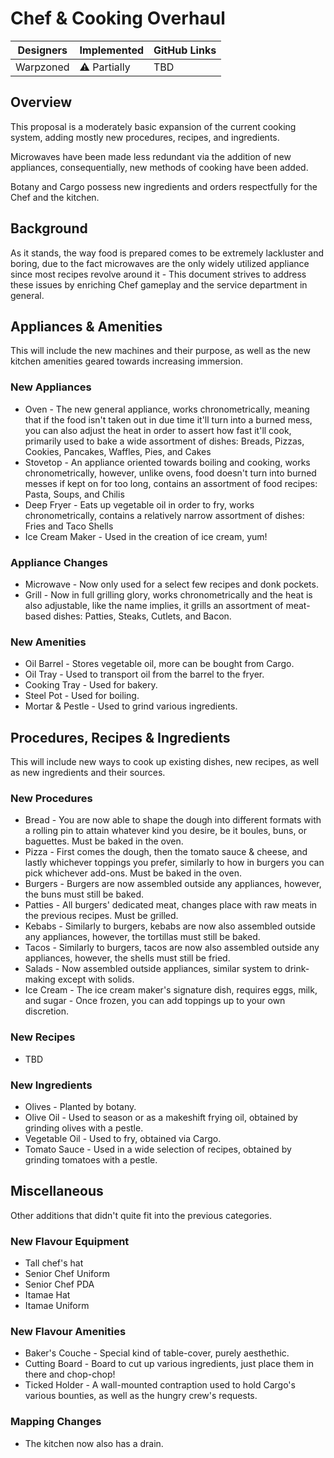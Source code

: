 # Chef & Cooking Overhaul

| Designers | Implemented | GitHub Links |
|---|---|---|
| Warpzoned | :warning: Partially | TBD |

## Overview

This proposal is a moderately basic expansion of the current cooking system, adding mostly new procedures, recipes, and ingredients.
<p>Microwaves have been made less redundant via the addition of new appliances, consequentially, new methods of cooking have been added.</p>
<p>Botany and Cargo possess new ingredients and orders respectfully for the Chef and the kitchen.

## Background

As it stands, the way food is prepared comes to be extremely lackluster and boring, due to the fact microwaves are the only widely utilized appliance since most recipes revolve around it - This document strives to address these issues by enriching Chef gameplay and the service department in general.

## Appliances & Amenities

This will include the new machines and their purpose, as well as the new kitchen amenities geared towards increasing immersion.

### New Appliances

- Oven - The new general appliance, works chronometrically, meaning that if the food isn't taken out in due time it'll turn into a burned mess, you can also adjust the heat in order to assert how fast it'll cook, primarily used to bake a wide assortment of dishes: Breads, Pizzas, Cookies, Pancakes, Waffles, Pies, and Cakes
- Stovetop - An appliance oriented towards boiling and cooking, works chronometrically, however, unlike ovens, food doesn't turn into burned messes if kept on for too long, contains an assortment of food recipes: Pasta, Soups, and Chilis
- Deep Fryer - Eats up vegetable oil in order to fry, works chronometrically, contains a relatively narrow assortment of dishes: Fries and Taco Shells
- Ice Cream Maker - Used in the creation of ice cream, yum!

### Appliance Changes

- Microwave - Now only used for a select few recipes and donk pockets.
- Grill - Now in full grilling glory, works chronometrically and the heat is also adjustable, like the name implies, it grills an assortment of meat-based dishes: Patties, Steaks, Cutlets, and Bacon.

### New Amenities

- Oil Barrel - Stores vegetable oil, more can be bought from Cargo.
- Oil Tray - Used to transport oil from the barrel to the fryer.
- Cooking Tray - Used for bakery.
- Steel Pot - Used for boiling.
- Mortar & Pestle - Used to grind various ingredients.

## Procedures, Recipes & Ingredients

This will include new ways to cook up existing dishes, new recipes, as well as new ingredients and their sources.

### New Procedures

- Bread - You are now able to shape the dough into different formats with a rolling pin to attain whatever kind you desire, be it boules, buns, or baguettes. Must be baked in the oven. 
- Pizza - First comes the dough, then the tomato sauce & cheese, and lastly whichever toppings you prefer, similarly to how in burgers you can pick whichever add-ons. Must be baked in the oven.
- Burgers - Burgers are now assembled outside any appliances, however, the buns must still be baked.
- Patties - All burgers' dedicated meat, changes place with raw meats in the previous recipes. Must be grilled.
- Kebabs - Similarly to burgers, kebabs are now also assembled outside any appliances, however, the tortillas must still be baked.
- Tacos - Similarly to burgers, tacos are now also assembled outside any appliances, however, the shells must still be fried.
- Salads - Now assembled outside appliances, similar system to drink-making except with solids.
- Ice Cream - The ice cream maker's signature dish, requires eggs, milk, and sugar - Once frozen, you can add toppings up to your own discretion.

### New Recipes

- TBD

### New Ingredients

- Olives - Planted by botany.
- Olive Oil - Used to season or as a makeshift frying oil, obtained by grinding olives with a pestle.
- Vegetable Oil - Used to fry, obtained via Cargo.
- Tomato Sauce - Used in a wide selection of recipes, obtained by grinding tomatoes with a pestle.


## Miscellaneous

Other additions that didn't quite fit into the previous categories.

### New Flavour Equipment

- Tall chef's hat
- Senior Chef Uniform
- Senior Chef PDA
- Itamae Hat
- Itamae Uniform

### New Flavour Amenities

- Baker's Couche - Special kind of table-cover, purely aesthethic.
- Cutting Board - Board to cut up various ingredients, just place them in there and chop-chop!
- Ticked Holder - A wall-mounted contraption used to hold Cargo's various bounties, as well as the hungry crew's requests.

### Mapping Changes

- The kitchen now also has a drain.
